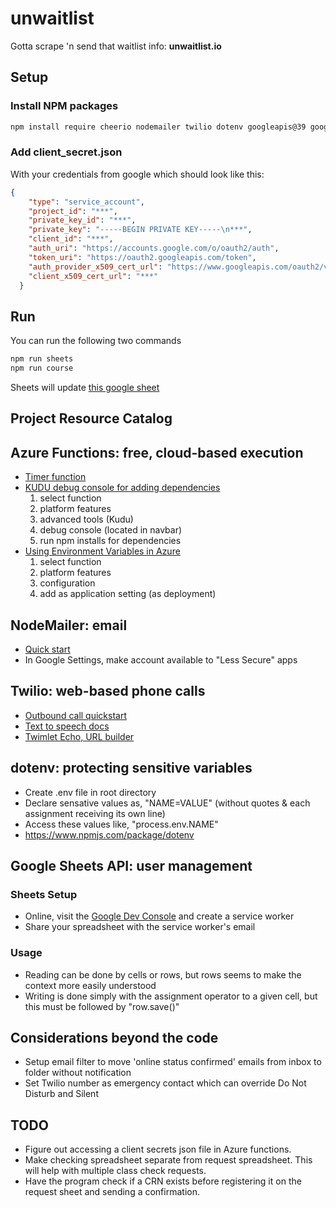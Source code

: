 # unwaitlist

Gotta scrape 'n send that waitlist info: __unwaitlist.io__

## Setup

### Install NPM packages

```bash
npm install require cheerio nodemailer twilio dotenv googleapis@39 google-spreadsheet
```

### Add client_secret.json

With your credentials from google which should look like this:

```json
{
    "type": "service_account",
    "project_id": "***",
    "private_key_id": "***",
    "private_key": "-----BEGIN PRIVATE KEY-----\n***",
    "client_id": "***",
    "auth_uri": "https://accounts.google.com/o/oauth2/auth",
    "token_uri": "https://oauth2.googleapis.com/token",
    "auth_provider_x509_cert_url": "https://www.googleapis.com/oauth2/v1/certs",
    "client_x509_cert_url": "***"
  }
```

## Run

You can run the following two commands

```bash
npm run sheets
npm run course
```

Sheets will update [this google sheet](https://docs.google.com/spreadsheets/d/1DjsN1HiiS7Iv7lKNucjeoQ6aS0_291JAovZ0LfgOItM/edit?ts=5e121e54)

## Project Resource Catalog

## Azure Functions: free, cloud-based execution

- [Timer function](https://docs.microsoft.com/en-us/azure/azure-functions/functions-bindings-timer)
- [KUDU debug console for adding dependencies](https://blogs.msdn.microsoft.com/benjaminperkins/2014/03/24/using-kudu-with-windows-azure-web-sites/)
    1. select function
    2. platform features
    3. advanced tools (Kudu)
    4. debug console (located in navbar)
    5. run npm installs for dependencies
- [Using Environment Variables in Azure](https://www.freecodecamp.org/news/heres-how-you-can-actually-use-node-environment-variables-8fdf98f53a0a/)
    1. select function
    2. platform features
    3. configuration
    4. add as application setting (as deployment)


## NodeMailer: email

- [Quick start](https://www.w3schools.com/nodejs/nodejs_email.asp)
- In Google Settings, make account available to "Less Secure" apps


## Twilio: web-based phone calls

- [Outbound call quickstart](https://www.twilio.com/docs/voice/quickstart/node?code-sample=code-make-an-outbound-call&code-language=Node.js&code-sdk-version=3.x)
- [Text to speech docs](https://www.twilio.com/docs/voice/twiml/say/text-speech)
- [Twimlet Echo, URL builder](https://www.twilio.com/labs/twimlets/echo)


## dotenv: protecting sensitive variables

- Create .env file in root directory
- Declare sensative values as, "NAME=VALUE" (without quotes & each assignment receiving its own line)
- Access these values like, "process.env.NAME"
- https://www.npmjs.com/package/dotenv

## Google Sheets API: user management

### Sheets Setup

- Online, visit the [Google Dev Console](https://console.developers.google.com/apis/dashboard) and create a service worker
- Share your spreadsheet with the service worker's email

### Usage

- Reading can be done by cells or rows, but rows seems to make the context more easily understood
- Writing is done simply with the assignment operator to a given cell, but this must be followed by "row.save()"


## Considerations beyond the code

- Setup email filter to move 'online status confirmed' emails from inbox to folder without notification
- Set Twilio number as emergency contact which can override Do Not Disturb and Silent

## TODO

- Figure out accessing a client secrets json file in Azure functions.
- Make checking spreadsheet separate from request spreadsheet. This will help with multiple class check requests.
- Have the program check if a CRN exists before registering it on the request sheet and sending a confirmation.
